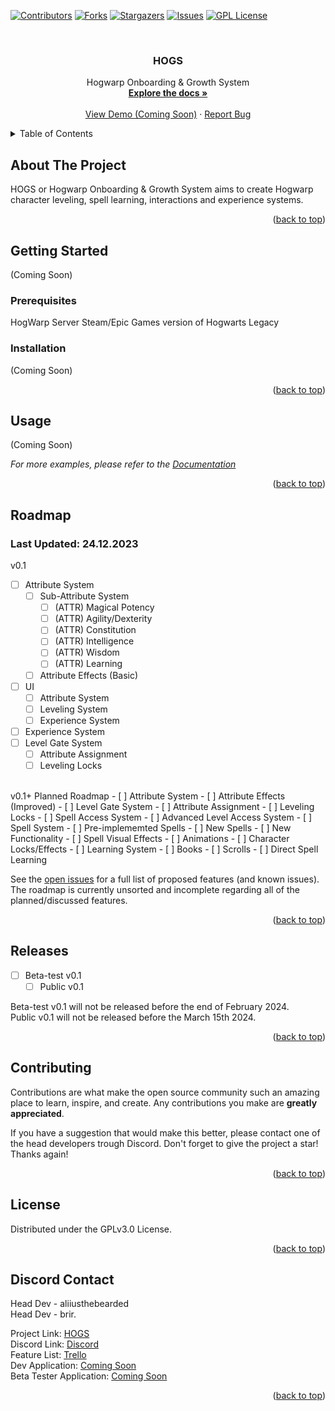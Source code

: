 <a name="readme-top"></a>



<!-- PROJECT SHIELDS -->
[![Contributors][contributors-shield]][contributors-url]
[![Forks][forks-shield]][forks-url]
[![Stargazers][stars-shield]][stars-url]
[![Issues][issues-shield]][issues-url]
[![GPL License][license-shield]][license-url]



<!-- PROJECT LOGO -->
<br />
<div align="center">
  <a href="https://github.com/LumoWarp/hogs">
  </a>

  <h3 align="center">HOGS</h3>

  <p align="center">
    Hogwarp Onboarding & Growth System
    <br />
    <a href="https://github.com/LumoWarp/hogs"><strong>Explore the docs »</strong></a>
    <br />
    <br />
    <a href="https://github.com/LumoWarp/hogs">View Demo (Coming Soon)</a>
    ·
    <a href="https://github.com/LumoWarp/hogs/issues">Report Bug</a>
  </p>
</div>



<!-- TABLE OF CONTENTS -->
<details>
  <summary>Table of Contents</summary>
  <ol>
    <li>
      <a href="#about-the-project">About The Project</a>
    </li>
    <li>
      <a href="#getting-started">Getting Started</a>
      <ul>
        <li><a href="#prerequisites">Prerequisites</a></li>
        <li><a href="#installation">Installation</a></li>
      </ul>
    </li>
    <li><a href="#usage">Usage</a></li>
    <li><a href="#roadmap">Roadmap</a></li>
    <li><a href="#contributing">Contributing</a></li>
    <li><a href="#license">License</a></li>
    <li><a href="#contact">Contact</a></li>
    <li><a href="#acknowledgments">Acknowledgments</a></li>
  </ol>
</details>



<!-- ABOUT THE PROJECT -->
## About The Project

HOGS or Hogwarp Onboarding & Growth System aims to create Hogwarp character leveling, spell learning, interactions and experience systems.

<p align="right">(<a href="#readme-top">back to top</a>)</p>


<!-- GETTING STARTED -->
## Getting Started

(Coming Soon)

### Prerequisites

HogWarp Server
Steam/Epic Games version of Hogwarts Legacy

### Installation

(Coming Soon)

<p align="right">(<a href="#readme-top">back to top</a>)</p>



<!-- USAGE EXAMPLES -->
## Usage

(Coming Soon)

_For more examples, please refer to the [Documentation](https://example.com)_

<p align="right">(<a href="#readme-top">back to top</a>)</p>


<!-- ROADMAP -->
## Roadmap
### Last Updated: 24.12.2023

v0.1
- [ ] Attribute System
    - [ ] Sub-Attribute System
       - [ ] (ATTR) Magical Potency
       - [ ] (ATTR) Agility/Dexterity
       - [ ] (ATTR) Constitution
       - [ ] (ATTR) Intelligence
       - [ ] (ATTR) Wisdom
       - [ ] (ATTR) Learning
    - [ ] Attribute Effects (Basic)
- [ ] UI
    - [ ] Attribute System
    - [ ] Leveling System
    - [ ] Experience System
- [ ] Experience System
- [ ] Level Gate System
    - [ ] Attribute Assignment
    - [ ] Leveling Locks
<br>
v0.1+ Planned Roadmap
- [ ] Attribute System
    - [ ] Attribute Effects (Improved)
- [ ] Level Gate System
    - [ ] Attribute Assignment
    - [ ] Leveling Locks
    - [ ] Spell Access System
- [ ] Advanced Level Access System
- [ ] Spell System
    - [ ] Pre-implememted Spells
    - [ ] New Spells
       - [ ] New Functionality
- [ ] Spell Visual Effects
- [ ] Animations
- [ ] Character Locks/Effects
- [ ] Learning System
   - [ ] Books
   - [ ] Scrolls
   - [ ] Direct Spell Learning

See the [open issues](https://github.com/LumoWarp/hogs/issues) for a full list of proposed features (and known issues). The roadmap is currently unsorted and incomplete regarding all of the planned/discussed features.

<p align="right">(<a href="#readme-top">back to top</a>)</p>

<!-- RELEASE -->
## Releases

- [ ] Beta-test v0.1
    - [ ] Public v0.1
     
Beta-test v0.1 will not be released before the end of February 2024.
<br>
Public v0.1 will not be released before the March 15th 2024.

<p align="right">(<a href="#readme-top">back to top</a>)</p>



<!-- CONTRIBUTING -->
## Contributing

Contributions are what make the open source community such an amazing place to learn, inspire, and create. Any contributions you make are **greatly appreciated**.

If you have a suggestion that would make this better, please contact one of the head developers trough Discord.
Don't forget to give the project a star! Thanks again!

<p align="right">(<a href="#readme-top">back to top</a>)</p>



<!-- LICENSE -->
## License

Distributed under the GPLv3.0 License.

<p align="right">(<a href="#readme-top">back to top</a>)</p>



<!-- CONTACT -->
## Discord Contact

Head Dev - aliiusthebearded
<br>
Head Dev - brir.

Project Link: [HOGS](https://github.com/LumoWarp/hogs)
<br>
Discord Link: [Discord](https://discord.com/invite/6z7s9tK4)
<br>
Feature List: [Trello](https://trello.com/b/ivyNM9OY/hogwarp-lumosteam-general-leveling-rp-script-plans)
<br>
Dev Application: [Coming Soon](https://discord.com/invite/6z7s9tK4)
<br>
Beta Tester Application: [Coming Soon](https://discord.com/invite/6z7s9tK4)

<p align="right">(<a href="#readme-top">back to top</a>)</p>

<!-- MARKDOWN LINKS & IMAGES -->
<!-- https://www.markdownguide.org/basic-syntax/#reference-style-links -->
[contributors-shield]: https://img.shields.io/github/contributors/LumoWarp/hogs.svg?style=for-the-badge
[contributors-url]: https://github.com/LumoWarp/hogs/graphs/contributors
[forks-shield]: https://img.shields.io/github/forks/LumoWarp/hogs.svg?style=for-the-badge
[forks-url]: https://github.com/LumoWarp/hogs/network/members
[stars-shield]: https://img.shields.io/github/stars/LumoWarp/hogs.svg?style=for-the-badge
[stars-url]: https://github.com/LumoWarp/hogs/stargazers
[issues-shield]: https://img.shields.io/github/issues/LumoWarp/hogs.svg?style=for-the-badge
[issues-url]: https://github.com/LumoWarp/hogs/issues
[license-shield]: https://img.shields.io/github/license/LumoWarp/hogs.svg?style=for-the-badge
[license-url]: https://github.com/LumoWarp/hogs/blob/master/LICENSE.txt
[product-screenshot]: images/screenshot.png
[Next.js]: https://img.shields.io/badge/next.js-000000?style=for-the-badge&logo=nextdotjs&logoColor=white
[Next-url]: https://nextjs.org/
[React.js]: https://img.shields.io/badge/React-20232A?style=for-the-badge&logo=react&logoColor=61DAFB
[React-url]: https://reactjs.org/
[Vue.js]: https://img.shields.io/badge/Vue.js-35495E?style=for-the-badge&logo=vuedotjs&logoColor=4FC08D
[Vue-url]: https://vuejs.org/
[Angular.io]: https://img.shields.io/badge/Angular-DD0031?style=for-the-badge&logo=angular&logoColor=white
[Angular-url]: https://angular.io/
[Svelte.dev]: https://img.shields.io/badge/Svelte-4A4A55?style=for-the-badge&logo=svelte&logoColor=FF3E00
[Svelte-url]: https://svelte.dev/
[Laravel.com]: https://img.shields.io/badge/Laravel-FF2D20?style=for-the-badge&logo=laravel&logoColor=white
[Laravel-url]: https://laravel.com
[Bootstrap.com]: https://img.shields.io/badge/Bootstrap-563D7C?style=for-the-badge&logo=bootstrap&logoColor=white
[Bootstrap-url]: https://getbootstrap.com
[JQuery.com]: https://img.shields.io/badge/jQuery-0769AD?style=for-the-badge&logo=jquery&logoColor=white
[JQuery-url]: https://jquery.com 
